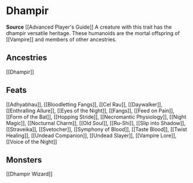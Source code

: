 ﻿---
id: '215'
name: Dhampir
rarity: Common
source: '[[DATABASE/source/Advanced Player''s Guide|Advanced Player''s Guide]]'
trait:
- Dhampir
type: Trait

---
# Dhampir

**Source** [[Advanced Player's Guide]] 
A creature with this trait has the dhampir versatile heritage. These humanoids are the mortal offspring of [[Vampire]] and members of other ancestries.

## Ancestries

[[Dhampir]]

## Feats

[[Adhyabhau]], [[Bloodletting Fangs]], [[Cel Rau]], [[Daywalker]], [[Enthralling Allure]], [[Eyes of the Night]], [[Fangs]], [[Feed on Pain]], [[Form of the Bat]], [[Hopping Stride]], [[Necromantic Physiology]], [[Night Magic]], [[Nocturnal Charm]], [[Old Soul]], [[Ru-Shi]], [[Slip into Shadow]], [[Straveika]], [[Svetocher]], [[Symphony of Blood]], [[Taste Blood]], [[Twist Healing]], [[Undead Companion]], [[Undead Slayer]], [[Vampire Lore]], [[Voice of the Night]]

## Monsters

[[Dhampir Wizard]]